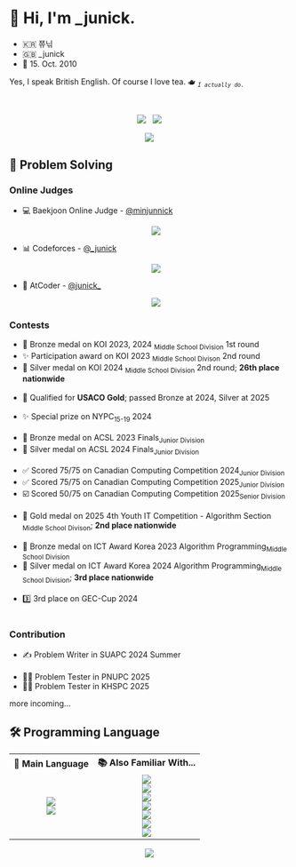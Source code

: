 <h1>👋 Hi, I'm _junick.</h1>

<ul>
	<li>🇰🇷 쮸닊</li>
	<li>🇬🇧 _junick</li>
	<li>🎂 15. Oct. 2010</li>
</ul>
<p>
Yes, I speak British English. Of course I love tea. 🫖 <sub><code><i>I actually do.</i></code></sub><br>
</p><br>

<p align="center">
	<a href="mailto:minjunnicky@gmail.com"><img src="https://img.shields.io/badge/Gmail-d14836?style=flat-square&logo=Gmail&logoColor=white&link=minjunnicky@gmail.com"/></a> &nbsp
	<a href="https://solved.ac/minjunnick" target="_blank"><img src="http://mazassumnida.wtf/api/mini/generate_badge?boj=minjunnick"></a>
</p>

<p align="center">
	<img src="https://github-readme-stats.vercel.app/api?username=junick1&show_icons=true&theme=dracula">
</p>

<h2>🤔 Problem Solving</h2>
<h3>Online Judges</h3>
<ul>
	<li>
		💻 Baekjoon Online Judge - <a href="https://solved.ac/profile/minjunnick">@minjunnick</a>
  		<p align="center"><a href="https://solved.ac/profile/minjunnick" target="_blank"><img src="https://github-readme-solvedac-hyp3rflow.vercel.app/api/?handle=minjunnick"></a></p>
	</li>
	<li>
		📊 Codeforces - <a href="https://codeforces.com/profile/_junick">@_junick</a>
		<p align="center"><a href="https://codeforces.com/profile/_junick"><img src="https://codeforces-readme-stats.vercel.app/api/card?username=_junick"></a></p>
	</li>
	<li>
		📧 AtCoder - <a href="https://atcoder.jp/users/junick_">@junick_</a>
		<p align="center"><a href="https://atcoder.jp/users/junick_" target="_blank"><img src="https://atcoder.junah.dev/v2/generate_badge?name=junick_"></a></p>
	</li>
</ul>

<h3>Contests</h3>
<ul>
	<!-- KOI -->
	<li>🥉 Bronze medal on KOI 2023, 2024 <sub>Middle School Division</sub> 1st round</li>
	<li>✨ Participation award on KOI 2023 <sub>Middle School Divison</sub> 2nd round</li>
	<li>🥈 Silver medal on KOI 2024 <sub>Middle School Division</sub> 2nd round; <b>26th place nationwide</b></li>
	<br>
	<!-- USACO -->
	<li>🥇 Qualified for <b>USACO Gold</b>; passed Bronze at 2024, Silver at 2025</li>
	<br>
	<!-- NYPC -->
	<li>✨ Special prize on NYPC<sub>15-19</sub> 2024</li>
	<br>
	<!-- ACSL -->
	<li>🥉 Bronze medal on ACSL 2023 Finals<sub>Junior Division</sub></li>
	<li>🥈 Silver medal on ACSL 2024 Finals<sub>Junior Division</sub></li>
	<br>
	<!-- CCC -->
	<li>✅ Scored 75/75 on Canadian Computing Competition 2024<sub>Junior Division</sub></li>
	<li>✅ Scored 75/75 on Canadian Computing Competition 2025<sub>Junior Division</sub></li>
	<li>☑️ Scored 50/75 on Canadian Computing Competition 2025<sub>Senior Division</sub></li>
	<br>
	<!-- Korea Information Technology Promotion Agency -->
 	<li>🥇 Gold medal on 2025 4th Youth IT Competition - Algorithm Section <sub>Middle School Divison</sub>; <b>2nd place nationwide</b></li>
	<br>
	<!-- ICT AWARD KOREA -->
	<li>🥉 Bronze medal on ICT Award Korea 2023 Algorithm Programming<sub>Middle School Division</sub></li>
	<li>🥈 Silver medal on ICT Award Korea 2024 Algorithm Programming<sub>Middle School Division</sub>; <b>3rd place nationwide</b></li>
	<br>
	<!-- GEC-Cup -->
	<li>3️⃣ 3rd place on GEC-Cup 2024</li><br>
</ul>

<h3>Contribution</h3>
<ul>
	<li>✍️ Problem Writer in SUAPC 2024 Summer</li>
	<br>
	<li>🧑‍💻 Problem Tester in PNUPC 2025</li>
	<li>🧑‍💻 Problem Tester in KHSPC 2025</li>
</ul>
more incoming...

<h2>🛠️ Programming Language</h2>

<table align="center">
	<tr>
		<th>💪 Main Language</th>
		<th>📚 Also Familiar With... </th>
	</tr>
	<tr>
		<td align="center">
			<img src="https://img.shields.io/badge/C++-00599C?style=for-the-badge&logo=c%2b%2b&logoColor=white"/><br>
			<img src="https://img.shields.io/badge/Python-3776AB?style=for-the-badge&logo=python&logoColor=white"/>
		</td>
		<td align="center">
			<img src="https://img.shields.io/badge/C-00599C?style=for-the-badge&logo=c&logoColor=white"/><br>
			<img src="https://img.shields.io/badge/C%23-239120?style=for-the-badge&logo=unity&logoColor=white"/><br>
			<img src="https://img.shields.io/badge/Java-ED8B00?style=for-the-badge&logo=openjdk&logoColor=white"/><br>
			<img src="https://img.shields.io/badge/HTML5-E34F26?style=for-the-badge&logo=html5&logoColor=white"/><br>
			<img src="https://img.shields.io/badge/CSS3-1572B6?style=for-the-badge&logo=css3&logoColor=white"/><br>
			<img src="https://img.shields.io/badge/JavaScript-F7DF1E?style=for-the-badge&logo=javascript&logoColor=black"/><br>
			<img src="https://img.shields.io/badge/Node.js-339933?style=for-the-badge&logo=nodedotjs&logoColor=white"/>
		</td>
	</tr>
</table>

<p align="center"><img src="https://github-readme-stats.vercel.app/api/top-langs/?username=junick1&layout=compact&theme=dracula"/></p>
